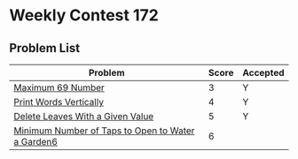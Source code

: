 # Weekly Contest 172

## Problem List

| Problem | Score | Accepted |
| - | - | - |
| [Maximum 69 Number](https://leetcode.com/contest/weekly-contest-172/problems/maximum-69-number) | 3 | Y |
| [Print Words Vertically](https://leetcode.com/contest/weekly-contest-172/problems/print-words-vertically) | 4 | Y |
| [Delete Leaves With a Given Value](https://leetcode.com/contest/weekly-contest-172/problems/delete-leaves-with-a-given-value) | 5 | Y |
| [Minimum Number of Taps to Open to Water a Garden6](https://leetcode.com/contest/weekly-contest-172/problems/minimum-number-of-taps-to-open-to-water-a-garden) | 6 | |
